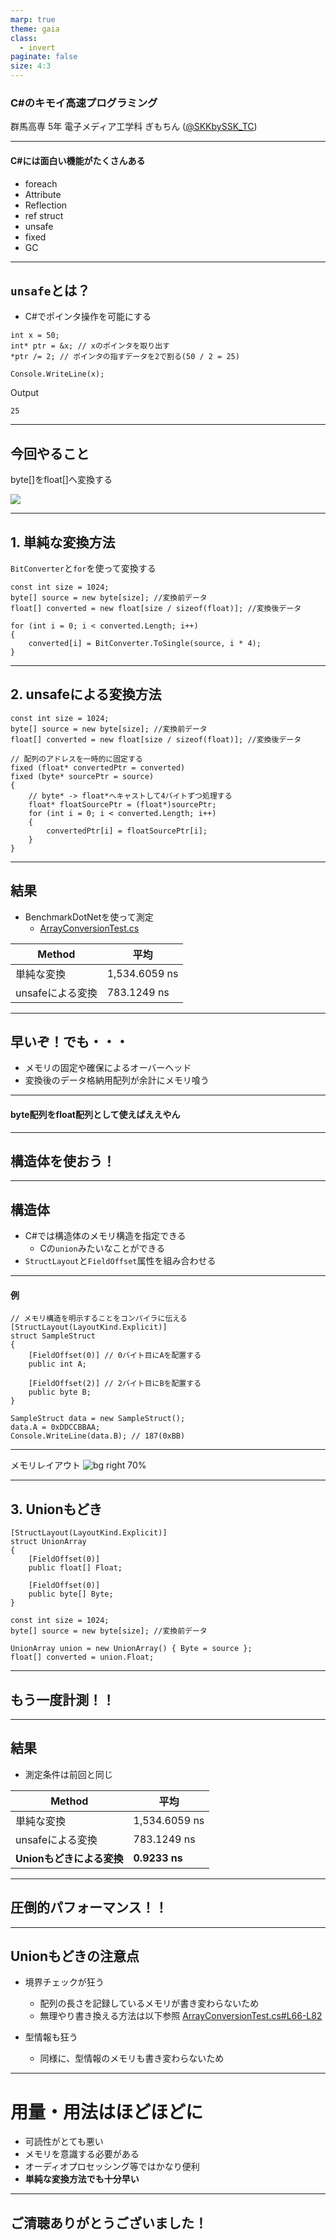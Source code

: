 ```yaml
---
marp: true
theme: gaia
class:
  - invert
paginate: false
size: 4:3
---
```


<!-- _class: lead invert --->

### C#のキモイ高速プログラミング
群馬高専 5年 電子メディア工学科
ぎもちん ([@SKKbySSK_TC](https://twitter.com/SKKbySSK_TC))


---

#### C#には面白い機能がたくさんある
- foreach
- Attribute
- Reflection
- ref struct
- unsafe
- fixed
- GC

---

## `unsafe`とは？
- C#でポインタ操作を可能にする
```
int x = 50;
int* ptr = &x; // xのポインタを取り出す
*ptr /= 2; // ポインタの指すデータを2で割る(50 / 2 = 25)

Console.WriteLine(x);
```
Output
```
25
```

---

## 今回やること
byte[]をfloat[]へ変換する

![](conversion.png)

---

## 1. 単純な変換方法
`BitConverter`と`for`を使って変換する

```
const int size = 1024;
byte[] source = new byte[size]; //変換前データ
float[] converted = new float[size / sizeof(float)]; //変換後データ

for (int i = 0; i < converted.Length; i++)
{
    converted[i] = BitConverter.ToSingle(source, i * 4);
}
```

---

## 2. unsafeによる変換方法

```
const int size = 1024;
byte[] source = new byte[size]; //変換前データ
float[] converted = new float[size / sizeof(float)]; //変換後データ

// 配列のアドレスを一時的に固定する
fixed (float* convertedPtr = converted)
fixed (byte* sourcePtr = source)
{
    // byte* -> float*へキャストして4バイトずつ処理する
    float* floatSourcePtr = (float*)sourcePtr;
    for (int i = 0; i < converted.Length; i++)
    {
        convertedPtr[i] = floatSourcePtr[i];
    }
}
```

---

## 結果
- BenchmarkDotNetを使って測定
  - [ArrayConversionTest.cs](https://github.com/SKKbySSK/lt-resources/blob/5d6a318e3bfa2bf9a905c4c2617ac481e74e53f4/csharp-wicked-programming/Benchmark/ArrayConversionTest.cs)

 Method |          平均 |
------- |---------------|
 単純な変換 | 1,534.6059 ns |
 unsafeによる変換 |   783.1249 ns |


<!--- _footer: ※ 変換前データを初期化する時間は含んでいません --->

---

<!-- _class: lead invert --->
## 早いぞ！でも・・・
- メモリの固定や確保によるオーバーヘッド
- 変換後のデータ格納用配列が余計にメモリ喰う

---

<!-- _class: lead invert --->
#### byte配列をfloat配列として使えばええやん

---

<!-- _class: lead invert --->
## 構造体を使おう！

---

<!-- _class: lead invert --->
## 構造体
- C#では構造体のメモリ構造を指定できる
  - Cの`union`みたいなことができる
- `StructLayout`と`FieldOffset`属性を組み合わせる

---

#### 例

```
// メモリ構造を明示することをコンパイラに伝える
[StructLayout(LayoutKind.Explicit)]
struct SampleStruct
{
    [FieldOffset(0)] // 0バイト目にAを配置する
    public int A;

    [FieldOffset(2)] // 2バイト目にBを配置する
    public byte B;
}

SampleStruct data = new SampleStruct();
data.A = 0xDDCCBBAA;
Console.WriteLine(data.B); // 187(0xBB)
```

<!--- _footer: ※エンディアンによっては 204(0xCC) と出る場合もあります --->

---

<!-- _class: lead invert --->
メモリレイアウト
![bg right 70%](sample-struct-layout.png)

---

## 3. Unionもどき

```
[StructLayout(LayoutKind.Explicit)]
struct UnionArray
{
    [FieldOffset(0)]
    public float[] Float;

    [FieldOffset(0)]
    public byte[] Byte;
}

const int size = 1024;
byte[] source = new byte[size]; //変換前データ

UnionArray union = new UnionArray() { Byte = source };
float[] converted = union.Float;
```

---

<!-- _class: lead invert --->
## もう一度計測！！

---

## 結果
- 測定条件は前回と同じ

 Method |          平均 |
------- |---------------|
 単純な変換 | 1,534.6059 ns |
 unsafeによる変換 |   783.1249 ns |
  **Unionもどきによる変換** |     **0.9233 ns** |

---

<!-- _class: lead invert --->
## 圧倒的パフォーマンス！！

---

## Unionもどきの注意点
- 境界チェックが狂う
  - 配列の長さを記録しているメモリが書き変わらないため
  - 無理やり書き換える方法は以下参照
  [ArrayConversionTest.cs#L66-L82](https://github.com/SKKbySSK/lt-resources/blob/5d6a318e3bfa2bf9a905c4c2617ac481e74e53f4/csharp-wicked-programming/Benchmark/ArrayConversionTest.cs#L66-L82)

- 型情報も狂う
  - 同様に、型情報のメモリも書き変わらないため

---

<!-- _class: lead invert --->
# 用量・用法はほどほどに
- 可読性がとても悪い
- メモリを意識する必要がある
- オーディオプロセッシング等ではかなり便利
- **単純な変換方法でも十分早い**

---

<!-- _class: lead invert --->
## ご清聴ありがとうございました！


<!--- 
## 制約
- Managed型のポインタは取れない
  - GCによりアドレスが実行中に変化するため

  | Managed | Unmanaged |
  | --- | --- |
  | class | int, float等 |
  |       | struct |
  |       | enum   |

--->
